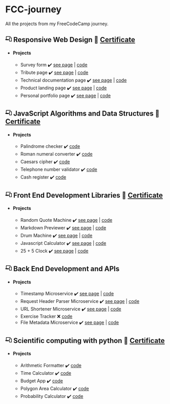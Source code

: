 # FCC-journey
All the projects from my FreeCodeCamp journey.

## <svg width="20px" height="20px" aria-hidden="true" viewBox="0 0 640 512" xmlns="http://www.w3.org/2000/svg" class="cert-header-icon"><path d="M112 48h352v48h48V32a32.09 32.09 0 00-32-32H96a32.09 32.09 0 00-32 32v256H16a16 16 0 00-16 16v16a64.14 64.14 0 0063.91 64H352v-96H112zm492 80H420a36 36 0 00-36 36v312a36 36 0 0036 36h184a36 36 0 0036-36V164a36 36 0 00-36-36zm-12 336H432V176h160z"></path></svg> Responsive Web Design 📜 [Certificate](https://www.freecodecamp.org/certification/joelencinas/responsive-web-design)

- ####  Projects
  - Survey form ✔️  [see page](https://codepen.io/JoelEncinasMartin/pen/QWQVJar) | [code](https://github.com/JoelEncinas/fcc-journey/tree/main/responsive_web_design/Survey_form)
  - Tribute page ✔️  [see page](https://codepen.io/JoelEncinasMartin/pen/wvyjxpN) | [code](https://github.com/JoelEncinas/fcc-journey/tree/main/responsive_web_design/Tribute_page)
  - Technical documentation page ✔️  [see page](https://codepen.io/JoelEncinasMartin/pen/zYRmzoM) | [code](https://github.com/JoelEncinas/fcc-journey/tree/main/responsive_web_design/Technical_documentation_page)
  - Product landing page ✔️  [see page](https://codepen.io/JoelEncinasMartin/pen/JjpwbXE) | [code](https://github.com/JoelEncinas/fcc-journey/tree/main/responsive_web_design/Product_Landing_page)
  - Personal portfolio page ✔️  [see page](https://codepen.io/JoelEncinasMartin/pen/LYQMabB) | [code](https://github.com/JoelEncinas/fcc-journey/tree/main/responsive_web_design/Portfolio)

## <svg width="20px" height="20px" aria-hidden="true" viewBox="0 0 640 512" xmlns="http://www.w3.org/2000/svg" class="cert-header-icon"><path d="M112 48h352v48h48V32a32.09 32.09 0 00-32-32H96a32.09 32.09 0 00-32 32v256H16a16 16 0 00-16 16v16a64.14 64.14 0 0063.91 64H352v-96H112zm492 80H420a36 36 0 00-36 36v312a36 36 0 0036 36h184a36 36 0 0036-36V164a36 36 0 00-36-36zm-12 336H432V176h160z"></path></svg> JavaScript Algorithms and Data Structures 📜 [Certificate](https://www.freecodecamp.org/certification/joelencinas/javascript-algorithms-and-data-structures)

- ####  Projects
  - Palindrome checker ✔️ [code](https://github.com/JoelEncinas/fcc-journey/blob/main/javascript_algoriths_and_data_structures/palindrome_checker.js)
  - Roman numeral converter ✔️ [code](https://github.com/JoelEncinas/fcc-journey/blob/main/javascript_algoriths_and_data_structures/roman_numeral_converter.js)
  - Caesars cipher ✔️ [code](https://github.com/JoelEncinas/fcc-journey/blob/main/javascript_algoriths_and_data_structures/caesars_cipher.js)
  - Telephone number validator ✔️ [code](https://github.com/JoelEncinas/fcc-journey/blob/main/javascript_algoriths_and_data_structures/telephone_number_validator.js)
  - Cash register ✔️ [code](https://github.com/JoelEncinas/fcc-journey/blob/main/javascript_algoriths_and_data_structures/cash_register.js)
  
## <svg width="20px" height="20px" aria-hidden="true" viewBox="0 0 640 512" xmlns="http://www.w3.org/2000/svg" class="cert-header-icon"><path d="M112 48h352v48h48V32a32.09 32.09 0 00-32-32H96a32.09 32.09 0 00-32 32v256H16a16 16 0 00-16 16v16a64.14 64.14 0 0063.91 64H352v-96H112zm492 80H420a36 36 0 00-36 36v312a36 36 0 0036 36h184a36 36 0 0036-36V164a36 36 0 00-36-36zm-12 336H432V176h160z"></path></svg> Front End Development Libraries 📜 [Certificate](https://www.freecodecamp.org/certification/joelencinas/front-end-development-libraries)

- ####  Projects
  - Random Quote Machine ✔️ [see page](https://codepen.io/JoelEncinasMartin/pen/xxJMyGW) | [code](https://github.com/JoelEncinas/fcc-journey/tree/main/front_end_development_libraries/Random_quote_machine)
  - Markdown Previewer ✔️ [see page](https://codepen.io/JoelEncinasMartin/pen/jOpdXJP) | [code](https://github.com/JoelEncinas/fcc-journey/tree/main/front_end_development_libraries/Markdown_previewer)
  - Drum Machine ✔️ [see page](https://codepen.io/JoelEncinasMartin/pen/QWBoaoL) | [code](https://github.com/JoelEncinas/fcc-journey/tree/main/front_end_development_libraries/Drum_machine)
  - Javascript Calculator ✔️ [see page](https://codepen.io/JoelEncinasMartin/pen/MWqwerR) | [code](https://github.com/JoelEncinas/fcc-journey/tree/main/front_end_development_libraries/Javascript_calculator)
  - 25 + 5 Clock ✔️ [see page](https://codepen.io/JoelEncinasMartin/pen/MWqawWb) | [code](https://github.com/JoelEncinas/fcc-journey/tree/main/front_end_development_libraries/25_plus_5_clock)

## <svg width="20px" height="20px" aria-hidden="true" viewBox="0 0 640 512" xmlns="http://www.w3.org/2000/svg" class="cert-header-icon"><path d="M112 48h352v48h48V32a32.09 32.09 0 00-32-32H96a32.09 32.09 0 00-32 32v256H16a16 16 0 00-16 16v16a64.14 64.14 0 0063.91 64H352v-96H112zm492 80H420a36 36 0 00-36 36v312a36 36 0 0036 36h184a36 36 0 0036-36V164a36 36 0 00-36-36zm-12 336H432V176h160z"></path></svg> Back End Development and APIs 

- ####  Projects
  - Timestamp Microservice ✔️ [see page](https://project-timestamp.joelencinas.repl.co) | [code](https://github.com/JoelEncinas/fcc-journey/tree/main/back_end_development_and_apis/Timestamp_Microservice)
  - Request Header Parser Microservice ✔️ [see page](https://boilerplate-project-headerparser.joelencinas.repl.co) | [code](https://github.com/JoelEncinas/fcc-journey/tree/main/back_end_development_and_apis/Request_header_parser_microservice)
  - URL Shortener Microservice ✔️ [see page](https://boilerplate-project-urlshortener.joelencinas.repl.co) |  [code](https://github.com/JoelEncinas/fcc-journey/tree/main/back_end_development_and_apis/Url_shortener_microservice)
  - Exercise Tracker ❌ [code](#)
  - File Metadata Microservice ✔️ [see page](https://replit.com/@JoelEncinas/boilerplate-project-filemetadata) | [code](https://github.com/JoelEncinas/fcc-journey/tree/main/back_end_development_and_apis/File_metadata)
  
## <svg width="20px" height="20px" aria-hidden="true" viewBox="0 0 640 512" xmlns="http://www.w3.org/2000/svg" class="cert-header-icon"><path d="M112 48h352v48h48V32a32.09 32.09 0 00-32-32H96a32.09 32.09 0 00-32 32v256H16a16 16 0 00-16 16v16a64.14 64.14 0 0063.91 64H352v-96H112zm492 80H420a36 36 0 00-36 36v312a36 36 0 0036 36h184a36 36 0 0036-36V164a36 36 0 00-36-36zm-12 336H432V176h160z"></path></svg> Scientific computing with python 📜 [Certificate](https://www.freecodecamp.org/certification/joelencinas/scientific-computing-with-python-v7)
  
- ####  Projects 
  - Arithmetic Formatter ✔️ [code](https://github.com/JoelEncinas/fcc-journey/blob/main/scientific_computing_with_python/Arithmetic_formatter/main.py)
  - Time Calculator ✔️ [code](https://github.com/JoelEncinas/fcc-journey/blob/main/scientific_computing_with_python/Time_calculator/main.py)
  - Budget App ✔️ [code](https://github.com/JoelEncinas/fcc-journey/blob/main/scientific_computing_with_python/Budget_app/main.py)
  - Polygon Area Calculator ✔️ [code](https://github.com/JoelEncinas/fcc-journey/tree/main/scientific_computing_with_python/Polygon_area_calculator)
  - Probability Calculator ✔️ [code](https://github.com/JoelEncinas/fcc-journey/tree/main/scientific_computing_with_python/Probability_calculator)
